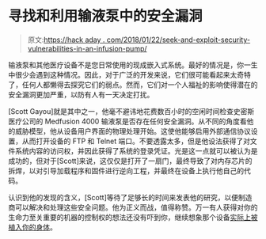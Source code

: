 # 寻找和利用输液泵中的安全漏洞

> 原文:[https://hack aday . com/2018/01/22/seek-and-exploit-security-vulnerabilities-in-an-infusion-pump/](https://hackaday.com/2018/01/22/seek-and-exploit-security-vulnerabilities-in-an-infusion-pump/)

输液泵和其他医疗设备不是您日常使用的现成嵌入式系统。最好的情况是，你一生中很少会遇到这种情况。因此，对于广泛的开发来说，它们很可能看起来太奇特了，任何人都懒得去探究它们的弱点。然而，它们对一个人福祉的影响使得潜在的安全漏洞更加严重，以防有人有一天决定打扰。

[Scott Gayou]就是其中之一，他毫不避讳地花费数百小时的空闲时间检查史密斯医疗公司的 Medfusion 4000 输液泵是否存在任何安全漏洞。从不同的角度看他的威胁模型，他从设备用户界面的物理处理开始。这使他能够启用外部通信协议设置，从而打开设备的 FTP 和 Telnet 端口。不要透露太多，但是他设法获得了对文件系统内容的访问权，并因此获得了系统的登录凭证。光是这一点就可以被认为是成功的，但对于[Scott]来说，这仅仅是打开了一扇门，最终导致了对内存芯片的拆焊，以对引导加载程序和固件进行逆向工程，并最终在设备上执行他自己的代码。

认识到他的发现的含义，[Scott]等待了足够长的时间来发表他的研究，以便制造商可以解决和处理这些安全问题。他为正义而战，值得称赞。万一有人获得对你的生命力至关重要的机器的控制权的想法还没有吓到你，继续想象那个设备[实际上被植入你的身体](https://hackaday.com/2017/05/27/radio-controlled-pacemakers-are-easily-hacked/)。